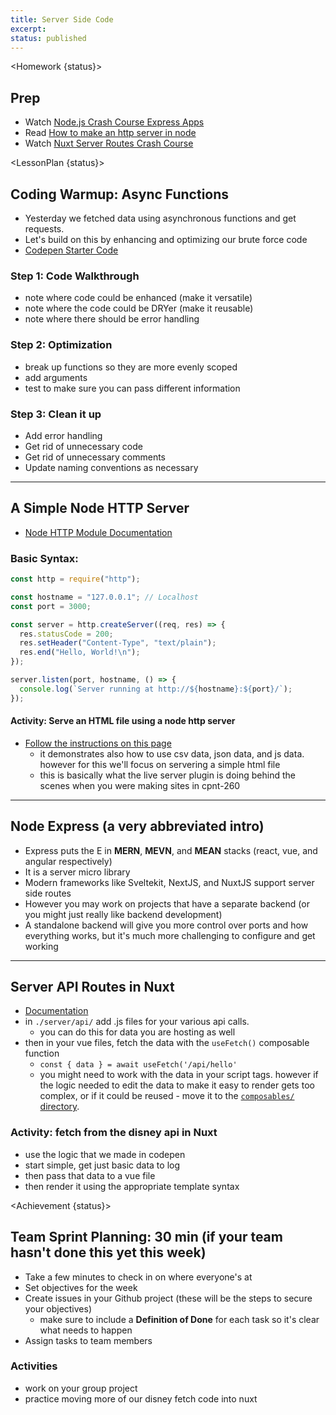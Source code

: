 ```yaml
---
title: Server Side Code
excerpt:
status: published
---
```


<script>
	import Homework from "$lib/components/Homework.svelte";
	import LessonPlan from "$lib/components/LessonPlan.svelte";
	import Achievement from "$lib/components/Achievement.svelte";
</script>

<Homework {status}>

<h2>Prep</h2>

- Watch [Node.js Crash Course Express Apps](https://www.youtube.com/watch?v=Lr9WUkeYSA8)
- Read [How to make an http server in node](https://www.digitalocean.com/community/tutorials/how-to-create-a-web-server-in-node-js-with-the-http-module)
- Watch [Nuxt Server Routes Crash Course](https://youtu.be/XpgOBcObwiQ?si=X7CWNnJgNEWyqclY)

</Homework>

<LessonPlan {status}>

<h2 id="scrum-meeting">Coding Warmup: Async Functions</h2>

- Yesterday we fetched data using asynchronous functions and get requests.
- Let's build on this by enhancing and optimizing our brute force code
- [Codepen Starter Code](https://codepen.io/lilyx/pen/jORqJgv)

### Step 1: Code Walkthrough

- note where code could be enhanced (make it versatile)
- note where the code could be DRYer (make it reusable)
- note where there should be error handling

### Step 2: Optimization

- break up functions so they are more evenly scoped
- add arguments
- test to make sure you can pass different information

### Step 3: Clean it up

- Add error handling
- Get rid of unnecessary code
- Get rid of unnecessary comments
- Update naming conventions as necessary

---

<h2 id="node-server">A Simple Node HTTP Server</h2>

- [Node HTTP Module Documentation](https://nodejs.org/api/http.html#http)

### Basic Syntax:

```js
const http = require("http");

const hostname = "127.0.0.1"; // Localhost
const port = 3000;

const server = http.createServer((req, res) => {
  res.statusCode = 200;
  res.setHeader("Content-Type", "text/plain");
  res.end("Hello, World!\n");
});

server.listen(port, hostname, () => {
  console.log(`Server running at http://${hostname}:${port}/`);
});
```

#### Activity: Serve an HTML file using a node http server

- [Follow the instructions on this page](https://www.digitalocean.com/community/tutorials/how-to-create-a-web-server-in-node-js-with-the-http-module/#step-3-serving-an-html-page-from-a-file)
  - it demonstrates also how to use csv data, json data, and js data. however for this we'll focus on servering a simple html file
  - this is basically what the live server plugin is doing behind the scenes when you were making sites in cpnt-260

---

<h2>Node Express (a very abbreviated intro)</h2>

- Express puts the E in **MERN**, **MEVN**, and **MEAN** stacks (react, vue, and angular respectively)
- It is a server micro library
- Modern frameworks like Sveltekit, NextJS, and NuxtJS support server side routes
- However you may work on projects that have a separate backend (or you might just really like backend development)
- A standalone backend will give you more control over ports and how everything works, but it's much more challenging to configure and get working

---

<h2 id="nuxt-server">Server API Routes in Nuxt</h2>

- [Documentation](https://nuxt.com/docs/guide/directory-structure/server)
- in `./server/api/` add .js files for your various api calls.
  - you can do this for data you are hosting as well
- then in your vue files, fetch the data with the `useFetch()` composable function
  - `const { data } = await useFetch('/api/hello'`
  - you might need to work with the data in your script tags. however if the logic needed to edit the data to make it easy to render gets too complex, or if it could be reused - move it to the [`composables/` directory](https://nuxt.com/docs/guide/directory-structure/composables).

### Activity: fetch from the disney api in Nuxt

- use the logic that we made in codepen
- start simple, get just basic data to log
- then pass that data to a vue file
- then render it using the appropriate template syntax

</LessonPlan>

<Achievement {status}>

<h2>Team Sprint Planning: 30 min (if your team hasn't done this yet this week)</h2>

- Take a few minutes to check in on where everyone's at
- Set objectives for the week
- Create issues in your Github project (these will be the steps to secure your objectives)
  - make sure to include a **Definition of Done** for each task so it's clear what needs to happen
- Assign tasks to team members

### Activities

- work on your group project
- practice moving more of our disney fetch code into nuxt

</Achievement>
